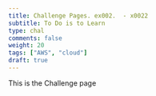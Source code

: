 ```yaml
---
title: Challenge Pages. ex002.  - x0022
subtitle: To Do is to Learn
type: chal
comments: false
weight: 20
tags: ["AWS", "cloud"]
draft: true
---
```

This is the Challenge page
